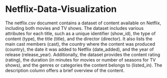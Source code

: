 # Netflix-Data-Visualization
The netflix.csv document contains a dataset of content available on Netflix, including both movies and TV shows. The dataset includes various attributes for each title, such as a unique identifier (show_id), the type of content (type), the title (title), and the director (director). It also lists the main cast members (cast), the country where the content was produced (country), the date it was added to Netflix (date_added), and the year of release (release_year). Additionally, the dataset provides the content rating (rating), the duration (in minutes for movies or number of seasons for TV shows), and the genres or categories the content belongs to (listed_in). The description column offers a brief overview of the content.
